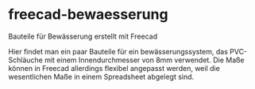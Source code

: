 # freecad-bewaesserung

Bauteile für Bewässerung erstellt mit Freecad

Hier findet man ein paar Bauteile für ein bewässerungssystem, das PVC-Schläuche mit einem Innendurchmesser von 8mm verwendet.
Die Maße können in Freecad allerdings flexibel angepasst werden, weil die wesentlichen Maße in einem Spreadsheet abgelegt sind.

